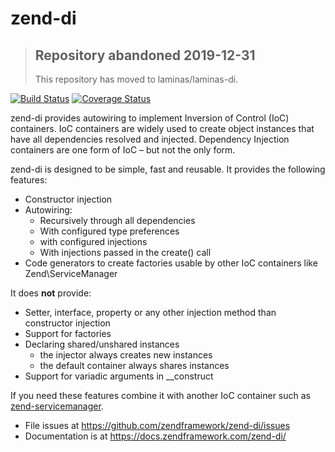 # zend-di

> ## Repository abandoned 2019-12-31
>
> This repository has moved to laminas/laminas-di.

[![Build Status](https://secure.travis-ci.org/zendframework/zend-di.svg?branch=master)](https://secure.travis-ci.org/zendframework/zend-di)
[![Coverage Status](https://coveralls.io/repos/github/zendframework/zend-di/badge.svg?branch=master)](https://coveralls.io/github/zendframework/zend-di?branch=master)

zend-di provides autowiring to implement Inversion of Control (IoC) containers.
IoC containers are widely used to create object instances that have all
dependencies resolved and injected. Dependency Injection containers are one form
of IoC – but not the only form.

zend-di is designed to be simple, fast and reusable. It provides the following features:

- Constructor injection
- Autowiring:
  - Recursively through all dependencies
  - With configured type preferences
  - with configured injections
  - With injections passed in the create() call
- Code generators to create factories usable by other IoC containers like Zend\ServiceManager

It does __not__ provide:

- Setter, interface, property or any other injection method than constructor injection
- Support for factories
- Declaring shared/unshared instances
  - the injector always creates new instances
  - the default container always shares instances
- Support for variadic arguments in __construct

If you need these features combine it with another IoC container such as
[zend-servicemanager](https://docs.zendframework.com/zend-servicemanager/).

- File issues at https://github.com/zendframework/zend-di/issues
- Documentation is at https://docs.zendframework.com/zend-di/
